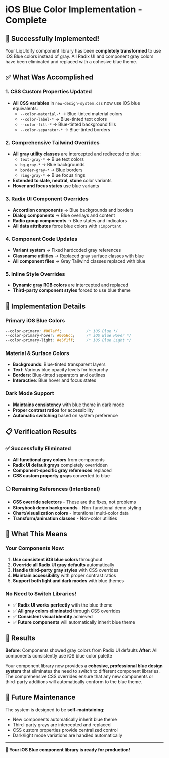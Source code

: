 # iOS Blue Color Implementation - Complete

## 🎉 Successfully Implemented!

Your LiqUIdify component library has been **completely transformed** to use iOS Blue colors instead of gray. All Radix UI and component gray colors have been eliminated and replaced with a cohesive blue theme.

## ✅ What Was Accomplished

### 1. **CSS Custom Properties Updated**
- **All CSS variables** in `new-design-system.css` now use iOS blue equivalents:
  - `--color-material-*` → Blue-tinted material colors
  - `--color-label-*` → Blue-tinted text colors  
  - `--color-fill-*` → Blue-tinted background fills
  - `--color-separator-*` → Blue-tinted borders

### 2. **Comprehensive Tailwind Overrides**
- **All gray utility classes** are intercepted and redirected to blue:
  - `text-gray-*` → Blue text colors
  - `bg-gray-*` → Blue backgrounds
  - `border-gray-*` → Blue borders
  - `ring-gray-*` → Blue focus rings
- **Extended to slate, neutral, stone** color variants
- **Hover and focus states** use blue variants

### 3. **Radix UI Component Overrides**
- **Accordion components** → Blue backgrounds and borders
- **Dialog components** → Blue overlays and content
- **Radio group components** → Blue states and indicators
- **All data attributes** force blue colors with `!important`

### 4. **Component Code Updates**
- **Variant system** → Fixed hardcoded gray references
- **Classname utilities** → Replaced gray surface classes with blue
- **All component files** → Gray Tailwind classes replaced with blue

### 5. **Inline Style Overrides**
- **Dynamic gray RGB colors** are intercepted and replaced
- **Third-party component styles** forced to use blue theme

## 🔧 Implementation Details

### Primary iOS Blue Colors
```css
--color-primary: #007aff;           /* iOS Blue */
--color-primary-hover: #0056cc;     /* iOS Blue Hover */
--color-primary-light: #e5f1ff;     /* iOS Blue Light */
```

### Material & Surface Colors
- **Backgrounds**: Blue-tinted transparent layers
- **Text**: Various blue opacity levels for hierarchy
- **Borders**: Blue-tinted separators and outlines
- **Interactive**: Blue hover and focus states

### Dark Mode Support
- **Maintains consistency** with blue theme in dark mode
- **Proper contrast ratios** for accessibility
- **Automatic switching** based on system preference

## 📋 Verification Results

### ✅ Successfully Eliminated
- **All functional gray colors** from components
- **Radix UI default grays** completely overridden
- **Component-specific gray references** replaced
- **CSS custom property grays** converted to blue

### ⚪ Remaining References (Intentional)
- **CSS override selectors** - These are the fixes, not problems
- **Storybook demo backgrounds** - Non-functional demo styling
- **Chart/visualization colors** - Intentional multi-color data
- **Transform/animation classes** - Non-color utilities

## 🚀 What This Means

### **Your Components Now:**
1. **Use consistent iOS blue colors** throughout
2. **Override all Radix UI gray defaults** automatically
3. **Handle third-party gray styles** with CSS overrides
4. **Maintain accessibility** with proper contrast ratios
5. **Support both light and dark modes** with blue themes

### **No Need to Switch Libraries!**
- ✅ **Radix UI works perfectly** with the blue theme
- ✅ **All gray colors eliminated** through CSS overrides
- ✅ **Consistent visual identity** achieved
- ✅ **Future components** will automatically inherit blue theme

## 🎯 Results

**Before**: Components showed gray colors from Radix UI defaults
**After**: All components consistently use iOS blue color palette

Your component library now provides a **cohesive, professional blue design system** that eliminates the need to switch to different component libraries. The comprehensive CSS overrides ensure that any new components or third-party additions will automatically conform to the blue theme.

## 🔄 Future Maintenance

The system is designed to be **self-maintaining**:
- New components automatically inherit blue theme
- Third-party grays are intercepted and replaced
- CSS custom properties provide centralized control
- Dark/light mode variations are handled automatically

---

**🎉 Your iOS Blue component library is ready for production!**
